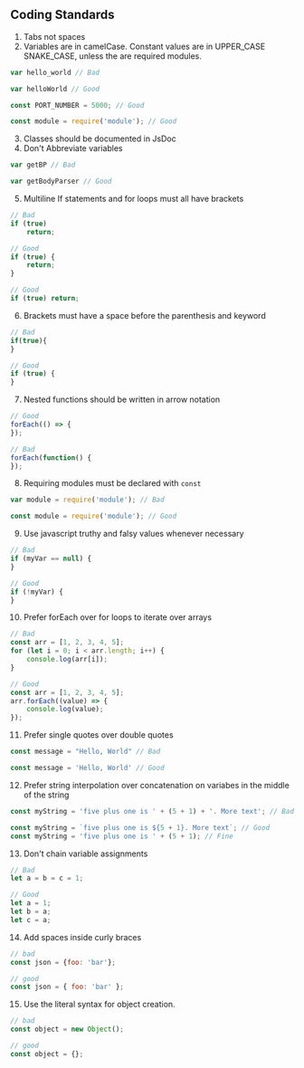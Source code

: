 ## Coding Standards

1. Tabs not spaces
2. Variables are in camelCase. Constant values are in UPPER_CASE SNAKE_CASE, unless the are required modules.
```js
var hello_world // Bad

var helloWorld // Good

const PORT_NUMBER = 5000; // Good

const module = require('module'); // Good
```
3. Classes should be documented in JsDoc
4. Don't Abbreviate variables
```js
var getBP // Bad

var getBodyParser // Good
```
5. Multiline If statements and for loops must all have brackets
```js
// Bad
if (true)
	return;

// Good
if (true) {
	return;
}

// Good
if (true) return;
```
6. Brackets must have a space before the parenthesis and keyword
```js
// Bad
if(true){
}

// Good
if (true) {
}
```
7. Nested functions should be written in arrow notation
```js
// Good
forEach(() => {
});

// Bad
forEach(function() {
});
```
8. Requiring modules must be declared with `const`
```js
var module = require('module'); // Bad

const module = require('module'); // Good
```

9. Use javascript truthy and falsy values whenever necessary
```js
// Bad
if (myVar == null) {
}

// Good
if (!myVar) {
}
```

10. Prefer forEach over for loops to iterate over arrays
```js
// Bad
const arr = [1, 2, 3, 4, 5];
for (let i = 0; i < arr.length; i++) {
	console.log(arr[i]);
}

// Good
const arr = [1, 2, 3, 4, 5];
arr.forEach((value) => {
	console.log(value);
});
```

11. Prefer single quotes over double quotes
```js
const message = "Hello, World" // Bad

const message = 'Hello, World' // Good
```

12. Prefer string interpolation over concatenation on variabes in the middle of the string
```js
const myString = 'five plus one is ' + (5 + 1) + '. More text'; // Bad

const myString = `five plus one is ${5 + 1}. More text`; // Good
const myString = 'five plus one is ' + (5 + 1); // Fine
```

13. Don't chain variable assignments
```js
// Bad
let a = b = c = 1;

// Good
let a = 1;
let b = a;
let c = a;
```

14. Add spaces inside curly braces
```js
// bad
const json = {foo: 'bar'};

// good
const json = { foo: 'bar' };
```

15. Use the literal syntax for object creation.
```js
// bad
const object = new Object();

// good
const object = {};
```
